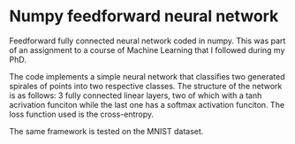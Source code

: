# Numpy feedforward neural network

Feedforward fully connected neural network coded in numpy. This was part of an assignment to a course of Machine Learning that I followed during my PhD.

The code implements a simple neural network that classifies two generated spirales of points into two respective classes. The structure of the network is as follows: 3 fully connected linear layers, two of which with a tanh acrivation funciton while the last one has a softmax activation funciton. The loss function used is the cross-entropy. 

The same framework is tested on the MNIST dataset.
